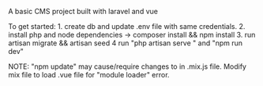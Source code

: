 A basic CMS project built with laravel and vue

To get started:
    1.  create db and update .env file with same credentials.
    2.  install php and node dependencies -> composer install && npm install
    3.  run artisan migrate && artisan seed
    4   run "php artisan serve " and "npm run dev"


NOTE: "npm update" may cause/require changes to in  .mix.js file. Modify mix file to load .vue file for "module loader" error.  
